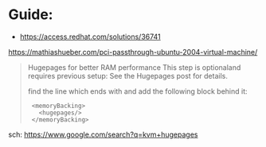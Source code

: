 # Guide:
- https://access.redhat.com/solutions/36741

https://mathiashueber.com/pci-passthrough-ubuntu-2004-virtual-machine/

>Hugepages for better RAM performance
>This step is optionaland requires previous setup: See the Hugepages post for details.
>
>find the line which ends with </currentMemory> and add the following block behind it:
>```
>  <memoryBacking>   
>    <hugepages/> 
>  </memoryBacking>
>```

sch: https://www.google.com/search?q=kvm+hugepages

